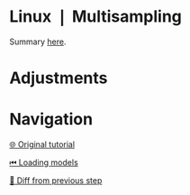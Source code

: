 # Linux ❘ Multisampling

Summary [here](https://github.com/Pacheco95/khronos-vulkan-tutorial-cpp/tree/linux-summary).

# Adjustments

# Navigation

[🌐 Original tutorial](
https://docs.vulkan.org/tutorial/latest/10_Multisampling.html)

[⏮ Loading models](
https://github.com/Pacheco95/khronos-vulkan-tutorial-cpp/tree/linux/08-generating-mipmaps)

[🔄 Diff from previous step](
https://github.com/Pacheco95/khronos-vulkan-tutorial-cpp/compare/linux/08-generating-mipmaps...linux/09-multisampling)
